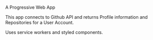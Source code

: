A Progressive Web App

This app connects to Github API and returns Profile information and Repositories for a User Account.

Uses service workers and styled components.
